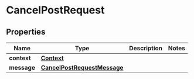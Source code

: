 

# CancelPostRequest


## Properties

| Name | Type | Description | Notes |
|------------ | ------------- | ------------- | -------------|
|**context** | [**Context**](Context.md) |  |  |
|**message** | [**CancelPostRequestMessage**](CancelPostRequestMessage.md) |  |  |



